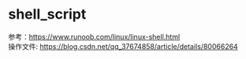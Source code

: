 # shell_script  

参考：<https://www.runoob.com/linux/linux-shell.html>  
操作文件: <https://blog.csdn.net/qq_37674858/article/details/80066264>  